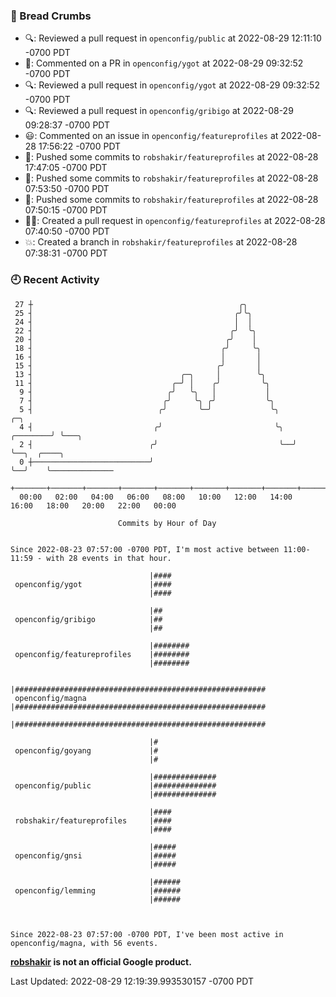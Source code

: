 ### 🍞 Bread Crumbs

 * 🔍: Reviewed a pull request in  `openconfig/public` at 2022-08-29 12:11:10 -0700 PDT
 * 💬: Commented on a PR in  `openconfig/ygot` at 2022-08-29 09:32:52 -0700 PDT
 * 🔍: Reviewed a pull request in  `openconfig/ygot` at 2022-08-29 09:32:52 -0700 PDT
 * 🔍: Reviewed a pull request in  `openconfig/gribigo` at 2022-08-29 09:28:37 -0700 PDT
 * 😃: Commented on an issue in `openconfig/featureprofiles` at 2022-08-28 17:56:22 -0700 PDT
 * 🚢: Pushed some commits to `robshakir/featureprofiles` at 2022-08-28 17:47:05 -0700 PDT
 * 🚢: Pushed some commits to `robshakir/featureprofiles` at 2022-08-28 07:53:50 -0700 PDT
 * 🚢: Pushed some commits to `robshakir/featureprofiles` at 2022-08-28 07:50:15 -0700 PDT
 * ✍🏼: Created a pull request in `openconfig/featureprofiles` at 2022-08-28 07:40:50 -0700 PDT
 * 💥: Created a branch in `robshakir/featureprofiles` at 2022-08-28 07:38:31 -0700 PDT

### 🕘 Recent Activity
```
 27 ┼                                              ╭╮
 25 ┤                                             ╭╯╰╮
 24 ┤                                             │  │
 22 ┤                                            ╭╯  ╰╮
 20 ┤                                           ╭╯    │
 18 ┤                                          ╭╯     ╰╮
 16 ┤                                          │       │
 15 ┤                                         ╭╯       │
 13 ┤                                 ╭─╮     │        ╰╮
 11 ┤                               ╭─╯ │    ╭╯         ╰╮
  9 ┤                              ╭╯   ╰╮   │           │
  7 ┤                             ╭╯     ╰╮ ╭╯           ╰╮
  5 ┤                            ╭╯       ╰─╯             ╰╮            ╭─╮
  4 ┤                           ╭╯                         ╰╮  ╭────────╯ ╰───╮
  2 ┤                          ╭╯                           ╰──╯              ╰──╮  ╭────╮
  0 ┼──────────────────────────╯                                                 ╰──╯    ╰──────────────
    +───────+───────+───────+───────+───────+───────+───────+───────+───────+───────+───────+───────+────
  00:00   02:00   04:00   06:00   08:00   10:00   12:00   14:00   16:00   18:00   20:00   22:00   00:00   

						Commits by Hour of Day


Since 2022-08-23 07:57:00 -0700 PDT, I'm most active between 11:00-11:59 - with 28 events in that hour.

```



```
                               |####
 openconfig/ygot               |####
                               |####

                               |##
 openconfig/gribigo            |##
                               |##

                               |########
 openconfig/featureprofiles    |########
                               |########

                               |########################################################
 openconfig/magna              |########################################################
                               |########################################################

                               |#
 openconfig/goyang             |#
                               |#

                               |##############
 openconfig/public             |##############
                               |##############

                               |####
 robshakir/featureprofiles     |####
                               |####

                               |#####
 openconfig/gnsi               |#####
                               |#####

                               |######
 openconfig/lemming            |######
                               |######



Since 2022-08-23 07:57:00 -0700 PDT, I've been most active in openconfig/magna, with 56 events.

```
**[robshakir](mailto:robjs@google.com) is not an official Google product.**  


Last Updated: 2022-08-29 12:19:39.993530157 -0700 PDT
